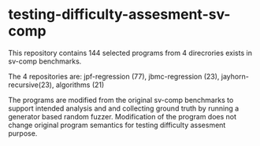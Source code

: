 # testing-difficulty-assesment-sv-comp

This repository contains 144 selected programs from 4 direcrories exists in sv-comp benchmarks.

The 4 repositories are:
jpf-regression (77), jbmc-regression (23), jayhorn-recursive(23), algorithms (21)

The programs are modified from the original sv-comp benchmarks to support intended analysis and and collecting ground truth by running a generator based random fuzzer. Modification of the program does not change original program semantics for testing difficulty assesment purpose.
